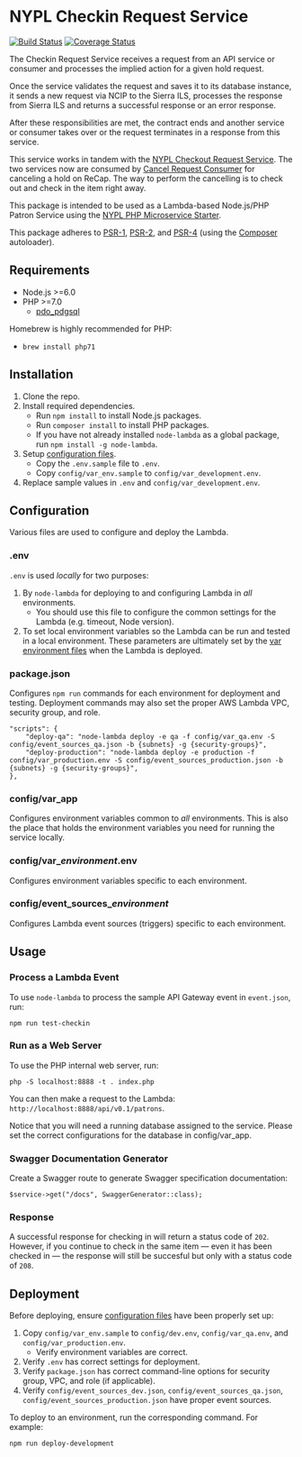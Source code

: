 # NYPL Checkin Request Service

[![Build Status](https://travis-ci.org/NYPL/checkin-request-service.svg?branch=master)](https://travis-ci.org/NYPL/checkin-request-service)
[![Coverage Status](https://coveralls.io/repos/github/NYPL/checkin-request-service/badge.svg?branch=master)](https://coveralls.io/github/NYPL/checkin-request-service?branch=master)

The Checkin Request Service receives a request from an API service or consumer
and processes the implied action for a given hold request. 

Once the service validates the request and saves it to its database instance,
it sends a new request via NCIP to the Sierra ILS, processes the response
from Sierra ILS and returns a successful response or an error response.

After these responsibilities are met, the contract ends and another
service or consumer takes over or the request terminates in a response from this
service.

This service works in tandem with the [NYPL Checkout Request Service](https://github.com/NYPL/checkout-request-service). The two services now are consumed by [Cancel Request Consumer](https://github.com/NYPL/cancel-request-consumer) for canceling a hold on ReCap. The way to perform the cancelling is to check out and check in the item right away.

This package is intended to be used as a Lambda-based Node.js/PHP Patron Service using the 
[NYPL PHP Microservice Starter](https://github.com/NYPL/php-microservice-starter).

This package adheres to [PSR-1](http://www.php-fig.org/psr/psr-1/), 
[PSR-2](http://www.php-fig.org/psr/psr-2/), and [PSR-4](http://www.php-fig.org/psr/psr-4/) 
(using the [Composer](https://getcomposer.org/) autoloader).

## Requirements

* Node.js >=6.0
* PHP >=7.0 
  * [pdo_pdgsql](http://php.net/manual/en/ref.pdo-pgsql.php)

Homebrew is highly recommended for PHP:
  * `brew install php71`
  

## Installation

1. Clone the repo.
2. Install required dependencies.
   * Run `npm install` to install Node.js packages.
   * Run `composer install` to install PHP packages.
   * If you have not already installed `node-lambda` as a global package, run `npm install -g node-lambda`.
3. Setup [configuration files](#configuration).
   * Copy the `.env.sample` file to `.env`.
   * Copy `config/var_env.sample` to `config/var_development.env`.
4. Replace sample values in `.env` and `config/var_development.env`.

## Configuration

Various files are used to configure and deploy the Lambda.

### .env

`.env` is used *locally* for two purposes:

1. By `node-lambda` for deploying to and configuring Lambda in *all* environments. 
   * You should use this file to configure the common settings for the Lambda 
   (e.g. timeout, Node version). 
2. To set local environment variables so the Lambda can be run and tested in a local environment.
   These parameters are ultimately set by the [var environment files](#var_environment) when the Lambda is deployed.

### package.json

Configures `npm run` commands for each environment for deployment and testing. Deployment commands may also set
the proper AWS Lambda VPC, security group, and role.
 
~~~~
"scripts": {
    "deploy-qa": "node-lambda deploy -e qa -f config/var_qa.env -S config/event_sources_qa.json -b {subnets} -g {security-groups}",
    "deploy-production": "node-lambda deploy -e production -f config/var_production.env -S config/event_sources_production.json -b {subnets} -g {security-groups}",
},
~~~~

### config/var_app

Configures environment variables common to *all* environments. This is also the place that holds the environment variables you need for running the service locally.

### config/var_*environment*.env

Configures environment variables specific to each environment.

### config/event_sources_*environment*

Configures Lambda event sources (triggers) specific to each environment.

## Usage

### Process a Lambda Event

To use `node-lambda` to process the sample API Gateway event in `event.json`, run:

~~~~
npm run test-checkin
~~~~

### Run as a Web Server

To use the PHP internal web server, run:

~~~~
php -S localhost:8888 -t . index.php
~~~~

You can then make a request to the Lambda: `http://localhost:8888/api/v0.1/patrons`.

Notice that you will need a running database assigned to the service. Please set the correct configurations for the database in config/var_app.

### Swagger Documentation Generator

Create a Swagger route to generate Swagger specification documentation:

~~~~
$service->get("/docs", SwaggerGenerator::class);
~~~~

### Response

A successful response for checking in will return a status code of `202`. However, if you continue to check in the same item — even it has been checked in — the response will still be succesful but only with a status code of `208`.

## Deployment

Before deploying, ensure [configuration files](#configuration) have been properly set up:

1. Copy `config/var_env.sample` to `config/dev.env`, `config/var_qa.env`, and `config/var_production.env`.
   *  Verify environment variables are correct.
2. Verify `.env` has correct settings for deployment.
3. Verify `package.json` has correct command-line options for security group, VPC, and role (if applicable).
4. Verify `config/event_sources_dev.json`, `config/event_sources_qa.json`, `config/event_sources_production.json` have proper event sources.

To deploy to an environment, run the corresponding command. For example:

~~~~
npm run deploy-development
~~~~
